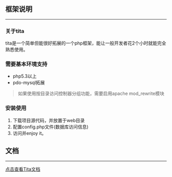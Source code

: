 ## 框架说明
-----------------------------

### 关于tita

tita是一个简单但能很好拓展的一个php框架，能让一般开发者花2个小时就能完全熟悉使用。

### 需要基本环境支持
* php5.3以上
* pdo-mysql拓展

> 如果使用按目录访问控制器分组功能，需要启用apache mod_rewrite模块

### 安装使用
1. 下载项目源代码，并放置于web目录
2. 配置config.php文件(数据库访问信息)
3. 访问并enjoy it。

## 文档
------------------------
[点击查看Tita文档](doc/index.md)